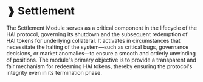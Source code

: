 # ❱ Settlement

The Settlement Module serves as a critical component in the lifecycle of the HAI protocol, governing its shutdown and the subsequent redemption of HAI tokens for underlying collateral. It activates in circumstances that necessitate the halting of the system—such as critical bugs, governance decisions, or market anomalies—to ensure a smooth and orderly unwinding of positions. The module's primary objective is to provide a transparent and fair mechanism for redeeming HAI tokens, thereby ensuring the protocol's integrity even in its termination phase.
